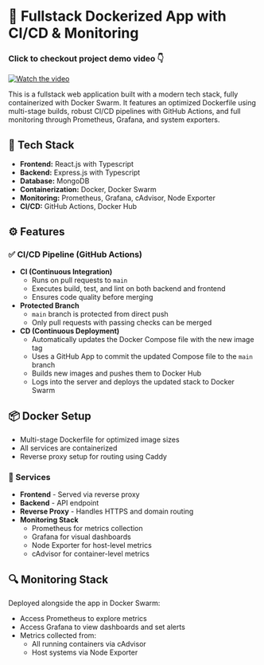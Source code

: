 # 🚀 Fullstack Dockerized App with CI/CD & Monitoring

### Click to checkout project demo video 👇

[![Watch the video](https://img.youtube.com/vi/zu43f9Y2u4k/0.jpg)](https://www.youtube.com/watch?v=zu43f9Y2u4k&ab_channel=KushalBhargava)

This is a fullstack web application built with a modern tech stack, fully containerized with Docker Swarm. It features an optimized Dockerfile using multi-stage builds, robust CI/CD pipelines with GitHub Actions, and full monitoring through Prometheus, Grafana, and system exporters.

## 🧱 Tech Stack

- **Frontend:** React.js with Typescript
- **Backend:** Express.js with Typescript
- **Database:** MongoDB
- **Containerization:** Docker, Docker Swarm
- **Monitoring:** Prometheus, Grafana, cAdvisor, Node Exporter
- **CI/CD:** GitHub Actions, Docker Hub

## ⚙️ Features

### ✅ CI/CD Pipeline (GitHub Actions)

- **CI (Continuous Integration)**
    - Runs on pull requests to `main`
    - Executes build, test, and lint on both backend and frontend
    - Ensures code quality before merging
- **Protected Branch**
    - `main` branch is protected from direct push
    - Only pull requests with passing checks can be merged
- **CD (Continuous Deployment)**
    - Automatically updates the Docker Compose file with the new image tag
    - Uses a GitHub App to commit the updated Compose file to the `main` branch
    - Builds new images and pushes them to Docker Hub
    - Logs into the server and deploys the updated stack to Docker Swarm

## 📦 Docker Setup

- Multi-stage Dockerfile for optimized image sizes
- All services are containerized
- Reverse proxy setup for routing using Caddy

### 🐳 Services

- **Frontend** - Served via reverse proxy
- **Backend** - API endpoint
- **Reverse Proxy** - Handles HTTPS and domain routing
- **Monitoring Stack**
    - Prometheus for metrics collection
    - Grafana for visual dashboards
    - Node Exporter for host-level metrics
    - cAdvisor for container-level metrics

## 🔍 Monitoring Stack

Deployed alongside the app in Docker Swarm:

- Access Prometheus to explore metrics
- Access Grafana to view dashboards and set alerts
- Metrics collected from:
    - All running containers via cAdvisor
    - Host systems via Node Exporter
